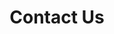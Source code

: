 ---
title: Contact Us
seo:
  page_title: Contact Us
  meta_description: >-
    
  featured_image: 
  featured_image_alt: 
hero:
  heading: 
  subheading:
  image: 
  image_alt:
intro:
  heading: 
  subheading: >-
    
  body: 
menu:
  secondary:
    weight: 3
---
